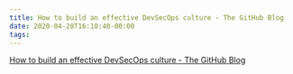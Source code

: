 ```yaml
---
title: How to build an effective DevSecOps culture - The GitHub Blog
date: 2020-04-28T16:10:40-00:00
tags:
---
```


[How to build an effective DevSecOps culture - The GitHub Blog](https://github.blog/2020-04-28-how-to-build-an-effective-devsecops-culture/)
